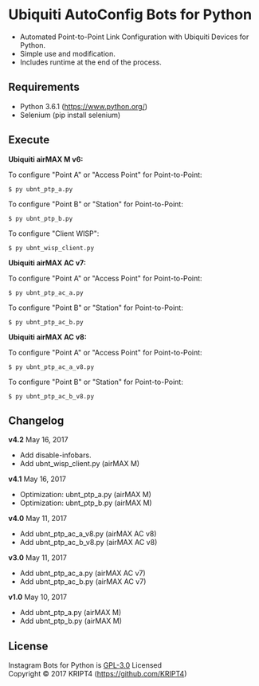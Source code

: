 # Ubiquiti AutoConfig Bots for Python

* Automated Point-to-Point Link Configuration with Ubiquiti Devices for Python.
* Simple use and modification.
* Includes runtime at the end of the process.

## Requirements

* Python 3.6.1 (https://www.python.org/)
* Selenium (pip install selenium)

## Execute

**Ubiquiti airMAX M v6:**

To configure "Point A" or "Access Point" for Point-to-Point:

	$ py ubnt_ptp_a.py

To configure "Point B" or "Station" for Point-to-Point:

	$ py ubnt_ptp_b.py

To configure "Client WISP":

	$ py ubnt_wisp_client.py

**Ubiquiti airMAX AC v7:**

To configure "Point A" or "Access Point" for Point-to-Point:

	$ py ubnt_ptp_ac_a.py

To configure "Point B" or "Station" for Point-to-Point:

	$ py ubnt_ptp_ac_b.py
	
**Ubiquiti airMAX AC v8:**

To configure "Point A" or "Access Point" for Point-to-Point:

	$ py ubnt_ptp_ac_a_v8.py

To configure "Point B" or "Station" for Point-to-Point:

	$ py ubnt_ptp_ac_b_v8.py

## Changelog

**v4.2** May 16, 2017
- Add disable-infobars.
- Add ubnt_wisp_client.py (airMAX M)

**v4.1** May 16, 2017
- Optimization: ubnt_ptp_a.py (airMAX M)
- Optimization: ubnt_ptp_b.py (airMAX M)

**v4.0** May 11, 2017
- Add ubnt_ptp_ac_a_v8.py (airMAX AC v8)
- Add ubnt_ptp_ac_b_v8.py (airMAX AC v8)

**v3.0** May 11, 2017
- Add ubnt_ptp_ac_a.py (airMAX AC v7)
- Add ubnt_ptp_ac_b.py (airMAX AC v7)

**v1.0** May 10, 2017
- Add ubnt_ptp_a.py (airMAX M)
- Add ubnt_ptp_b.py (airMAX M)

## License

Instagram Bots for Python is [GPL-3.0](https://github.com/KRIPT4/Ubiquiti-AutoConfig-Bots-for-Python/blob/master/LICENSE) Licensed  
Copyright © 2017 KRIPT4 (https://github.com/KRIPT4)

